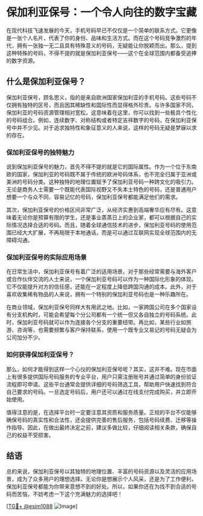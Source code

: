 # 保加利亚保号：一个令人向往的数字宝藏

在现代科技飞速发展的今天，手机号码早已不仅仅是一个简单的联系方式。它更像是一张个人名片，代表了你的身份、品味和生活方式。而在这个号码竞争激烈的年代，拥有一张独一无二且具有特殊意义的号码，无疑能让你脱颖而出。那么，提到这种特殊的号码，不得不提的就是保加利亚保号——这个在全球范围内都备受追捧的数字资源。

## 什么是保加利亚保号？

保加利亚保号，顾名思义，指的是来自欧洲国家保加利亚的手机号码。这些号码不仅拥有独特的区号，而且因其稀缺性和国际性而显得格外珍贵。与许多国家不同，保加利亚的号码资源管理相对宽松，这意味着在这里，你可以找到一些极具个性化的号码组合。例如，连续数字、对称结构或者特定吉祥数字的号码，在保加利亚保号中并不少见。对于追求独特性和象征意义的人来说，这样的号码无疑是梦寐以求的存在。

### 保加利亚保号的独特魅力

说到保加利亚保号的魅力，首先不得不提的就是它的国际属性。作为一个位于东南欧的国家，保加利亚的号码既不属于传统的欧洲号码体系，也不完全归属于亚洲或美洲的号码分类。这种独特的地理位置赋予了保加利亚号码一种跨文化的吸引力。无论是商务人士需要一个既能代表国际视野又不失本土特色的号码，还是普通用户想要一个与众不同、容易记忆的号码，保加利亚保号都能满足他们的需求。

其次，保加利亚保号的价格区间非常广泛，从经济实惠到高端奢华应有尽有。这意味着无论你是预算有限的学生，还是事业蒸蒸日上的企业家，都可以根据自己的实际情况选择合适的号码。而且，随着全球通信技术的进步，保加利亚号码的使用范围已经大大扩展，不再局限于本地通话，而是可以通过互联网实现全球范围内的无障碍沟通。

### 保加利亚保号的实际应用场景

在日常生活中，保加利亚保号有着广泛的适用场景。对于那些经常需要与海外客户或合作伙伴交流的人士来说，一个保加利亚号码可以作为一种国际化形象的体现。它不仅能提升对方的信任感，还能在一定程度上降低跨国沟通的成本。此外，对于喜欢收集稀有物品的人来说，拥有一个特别的保加利亚号码也是一种乐趣所在。

在商业领域，保加利亚保号同样大有用武之地。比如，一家跨国公司在多个国家设有分支机构时，可能会希望每个分公司都有一个统一但又各自独立的号码系统。此时，保加利亚号码就可以作为连接各个分支的重要纽带。再比如，某些行业如旅游、咨询等，也需要频繁与客户保持联系，使用一个既专业又易记的号码无疑会为公司加分不少。

### 如何获得保加利亚保号？

那么，如何才能得到这样一个心仪的保加利亚保号呢？其实，这并不难。现在市面上有很多提供国际号码服务的专业平台，用户只需注册账号并通过简单的身份验证流程即可申请。这些平台通常会提供详细的号码筛选工具，帮助用户快速找到符合自己要求的号码。一旦选定号码后，用户还可以通过在线支付完成购买，并立即开始使用。

值得注意的是，在选择平台时一定要注意其资质和服务质量。正规的平台不仅能够确保号码的真实性和合法性，还会提供完善的售后服务，包括号码续费、迁移等操作指导。因此，在做出最终决定之前，建议多做比较，仔细阅读相关条款，确保自己的权益不受损害。

## 结语

总的来说，保加利亚保号以其独特的地理位置、丰富的号码资源以及灵活的应用场景，成为了众多用户的理想选择。无论你是想展示个人风采，还是为了工作便利，保加利亚保号都能为你带来意想不到的好处。所以，如果你还在为找不到合适的号码而苦恼，不妨考虑一下这个充满魅力的选择吧！

[[TG💪+ @esim1088](https://t.me/s/esim1088) ![Image](https://i.postimg.cc/4NQfJmqS/Snipaste-2025-05-13-00-14-12.png)]